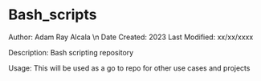 # Bash_scripts

Author:         Adam Ray Alcala \n
Date Created:   2023
Last Modified:  xx/xx/xxxx

Description:    Bash scripting repository

Usage:          This will be used as a go to repo for other use cases and projects

